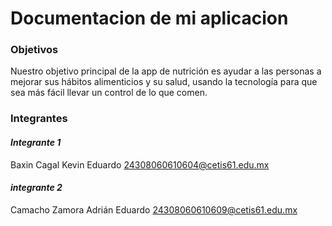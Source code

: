 # Documentacion de mi aplicacion
### Objetivos
Nuestro objetivo principal de la app de nutrición es ayudar a las personas a mejorar sus hábitos alimenticios y su salud, usando la tecnología para que sea más fácil llevar un control de lo que comen.
### Integrantes
#### *Integrante 1*
Baxin Cagal Kevin Eduardo
24308060610604@cetis61.edu.mx
#### *integrante 2*
Camacho Zamora Adrián Eduardo
24308060610609@cetis61.edu.mx
### 
